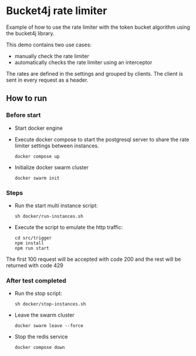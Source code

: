 # Bucket4j rate limiter

Example of how to use the rate limiter with the token bucket algorithm 
using the bucket4j library.

This demo contains two use cases:
- manually check the rate limiter
- automatically checks the rate limiter using an interceptor

The rates are defined in the settings and grouped by clients. The client is 
sent in every request as a header.

## How to run

### Before start
- Start docker engine
- Execute docker compose to start the postgresql server to share the rate limiter
  settings between instances. 

   ````
   docker compose up
   ````

- Initialize docker swarm cluster

    ````
    docker swarm init
    ````

### Steps
- Run the start multi instance script:

  ````
  sh docker/run-instances.sh
  ````

- Execute the script to emulate the http traffic:

  ````
  cd src/trigger
  npm install 
  npm run start
  ````


The first 100 request will be accepted with code 200 and the rest will
be returned with code 429

### After test completed 
- Run the stop script:

  ``sh docker/stop-instances.sh``

- Leave the swarm cluster

  ``docker swarm leave --force``

- Stop the redis service

  ``docker compose down``


